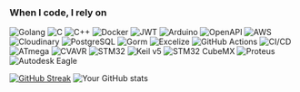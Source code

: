 <h3>When I code, I rely on</h3>
<p>
  <img alt="Golang" src="https://img.shields.io/badge/-Golang-00ADD8?style=flat-square&logo=go&logoColor=white" />
  <img alt="C" src="https://img.shields.io/badge/-C-A8B9CC?style=flat-square&logo=c&logoColor=white" />
  <img alt="C++" src="https://img.shields.io/badge/-C++-00599C?style=flat-square&logo=cplusplus&logoColor=white" />
  <img alt="Docker" src="https://img.shields.io/badge/-Docker-46a2f1?style=flat-square&logo=docker&logoColor=white" />
  <img alt="JWT" src="https://img.shields.io/badge/-JWT-000000?style=flat-square&logo=jsonwebtokens&logoColor=white" />
  <img alt="Arduino" src="https://img.shields.io/badge/-Arduino-00979D?style=flat-square&logo=arduino&logoColor=white" />
  <img alt="OpenAPI" src="https://img.shields.io/badge/-OpenAPI-85EA2D?style=flat-square&logo=openapiinitiative&logoColor=white" />
  <img alt="AWS" src="https://img.shields.io/badge/-AWS-232F3E?style=flat-square&logo=amazonaws&logoColor=white" />
  <img alt="Cloudinary" src="https://img.shields.io/badge/-Cloudinary-F38020?style=flat-square&logo=cloudinary&logoColor=white" />
  <img alt="PostgreSQL" src="https://img.shields.io/badge/-PostgreSQL-336791?style=flat-square&logo=postgresql&logoColor=white" />
  <img alt="Gorm" src="https://img.shields.io/badge/-Gorm-3776AB?style=flat-square&logo=go&logoColor=white" />
  <img alt="Excelize" src="https://img.shields.io/badge/-Excelize-217346?style=flat-square&logo=microsoft-excel&logoColor=white" />
  <img alt="GitHub Actions" src="https://img.shields.io/badge/-GitHub_Actions-2088FF?style=flat-square&logo=githubactions&logoColor=white" />
  <img alt="CI/CD" src="https://img.shields.io/badge/-CI%2FCD-222222?style=flat-square&logo=gitlab&logoColor=white" />
  <img alt="ATmega" src="https://img.shields.io/badge/-ATmega-0082FC?style=flat-square&logo=atmel&logoColor=white" />
  <img alt="CVAVR" src="https://img.shields.io/badge/-CVAVR-EE2C2C?style=flat-square&logo=c&logoColor=white" />
  <img alt="STM32" src="https://img.shields.io/badge/-STM32-03234B?style=flat-square&logo=stmicroelectronics&logoColor=white" />
  <img alt="Keil v5" src="https://img.shields.io/badge/-Keil_v5-007396?style=flat-square&logo=arm&logoColor=white" />
  <img alt="STM32 CubeMX" src="https://img.shields.io/badge/-STM32_CubeMX-00AAE7?style=flat-square&logo=stmicroelectronics&logoColor=white" />
  <img alt="Proteus" src="https://img.shields.io/badge/-Proteus-1B72BE?style=flat-square&logo=proteus&logoColor=white" />
  <img alt="Autodesk Eagle" src="https://img.shields.io/badge/-Autodesk_Eagle-0696D7?style=flat-square&logo=autodesk&logoColor=white" />

</p>

[![GitHub Streak](https://github-readme-streak-stats.herokuapp.com?user=your_username&theme=dark&ring=fb4362&file=fb4362&currStreakNum=fb4362&currStreakLabel=fb4362&hide_border=true)](https://git.io/streak-stats)
![Your GitHub stats](https://github-readme-stats.vercel.app/api?username=gemgum&hide_border=true&show_icons=true&bg_color=151515&title_color=fb4362&icon_color=fb4362&text_bold=false&text_color=9e9e9e)
